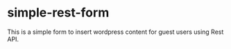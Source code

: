 # simple-rest-form

This is a simple form to insert wordpress content for guest users using Rest API.
